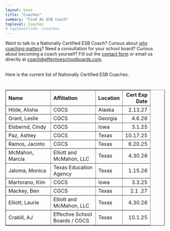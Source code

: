 ```yaml
---
layout: base
title: "Coaches"
summary: "Find An ESB Coach"
toplevel: Coaches
# toplevellink: /coaches
---
```


Want to talk to a Nationally Certified ESB Coach? Curious about <a href="https://tinyurl.com/ESB-Why-Coaching-Matters">why coaching matters</a>? Need a consultation for your school board? Curious about becoming a coach yourself? Fill out the <a href="/contact/">contact form</a> or email us directly at <a href="mailto:coach@effectiveschoolboards.com?subject=Inquiry">coach@effectiveschoolboards.com</a>.<br/>
<br/>

Here is the current list of Nationally Certified ESB Coaches. 


<table class="display" id="datatable" valign="middle" cellpadding="5" border="1" style="margin:40px 0 0 0px;">
<thead>
<tr>
<!--<th width="126" align="left" id="CoachID" >Coach ID</th>-->
<th width="125" align="left" id="Name">Name</th>
<th width="125" align="left" id="Affiliation">Affiliation</th>
<th width="50" align="left" id="Location">Location</th> 
<th width="50" align="right" id="Valid">Cert Exp Date</th>
</tr>
</thead>

<tbody>

<tr>
<!--<td colspan="1">7136</td>-->
<td colspan="1">Hilde, Alisha</td>
<td colspan="1">CGCS</td> 
<td colspan="1">Alaska</td>
<td colspan="1" align="right">2.13.27</td>
</tr>

<tr>
<!--<td colspan="1">7136</td>-->
<td colspan="1">Grant, Leslie</td>
<td colspan="1">CGCS</td> 
<td colspan="1">Georgia</td>
<td colspan="1" align="right">4.6.26</td>
</tr>

<tr>
<!--<td colspan="1">1234</td>-->
<td colspan="1">Elsbernd, Cindy</td>
<td colspan="1">CGCS</td>
<td colspan="1">Iowa</td>
<td colspan="1" align="right">3.1.25</td>
</tr>

<tr>
<!--<td colspan="1">1253</td>-->
<td colspan="1">Paz, Ashley</td>
<td colspan="1">CGCS</td>
<td colspan="1">Texas</td>
<td colspan="1" align="right">10.17.25</td>
</tr>

<tr>
<!--<td colspan="1">8888</td>-->
<td colspan="1">Ramos, Jacinto </td>
<td colspan="1">CGCS</td>
<td colspan="1">Texas</td>
<td colspan="1" align="right">6.20.25</td>
</tr>

<tr>
<!--<td colspan="1">4326</td>-->
<td colspan="1">McMahon, Marcia</td>
<td colspan="1">Elliott and McMahon, LLC</td>
<td colspan="1">Texas</td>
<td colspan="1" align="right">4.30.26</td>
</tr>

<tr>
<!--<td colspan="1">7399</td>-->
<td colspan="1">Jaloma, Monica</td>
<td colspan="1">Texas Education Agency</td>
<td colspan="1">Texas</td>
<td colspan="1" align="right">1.15.26</td>
</tr>

<tr> 
<!--<td colspan="1">7777</td>-->
<td colspan="1">Martorano, Kim</td>
<td colspan="1">CGCS</td>
<td colspan="1">Iowa</td>
<td colspan="1" align="right">3.3.25</td>
</tr>

<tr> 
<!--<td colspan="1">7777</td>-->
<td colspan="1">Mackey, Ben</td>
<td colspan="1">CGCS</td>
<td colspan="1">Texas</td>
<td colspan="1" align="right">2.1 .27</td>
</tr>

<tr>
<!--<td colspan="1">0841</td>-->
<td colspan="1">Elliott, Laurie</td>
<td colspan="1">Elliott and McMahon, LLC</td>
<td colspan="1">Texas</td>
<td colspan="1" align="right">4.30.26</td>
</tr>

<tr>
<!--<td colspan="1">0001</td>-->
<td colspan="1">Crabill, AJ</td>
<td colspan="1">Effective School Boards / CGCS</td>
<td colspan="1">Texas</td>
<td colspan="1" align="right">10.1.25</td>
</tr>



</tbody>
</table>

